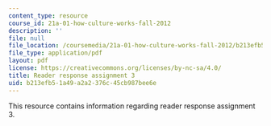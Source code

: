 ```yaml
---
content_type: resource
course_id: 21a-01-how-culture-works-fall-2012
description: ''
file: null
file_location: /coursemedia/21a-01-how-culture-works-fall-2012/b213efb51a49a2a2376c45cb987bee6e_MIT21A_01F12_assignment_3.pdf
file_type: application/pdf
layout: pdf
license: https://creativecommons.org/licenses/by-nc-sa/4.0/
title: Reader response assignment 3
uid: b213efb5-1a49-a2a2-376c-45cb987bee6e
---
```

This resource contains information regarding reader response assignment 3.